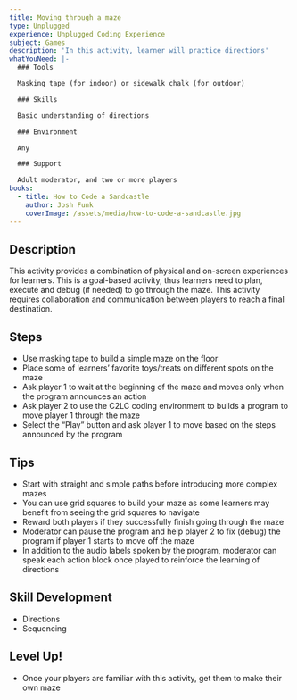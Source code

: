 ```yaml
---
title: Moving through a maze
type: Unplugged
experience: Unplugged Coding Experience
subject: Games
description: 'In this activity, learner will practice directions'
whatYouNeed: |-
  ### Tools

  Masking tape (for indoor) or sidewalk chalk (for outdoor)

  ### Skills

  Basic understanding of directions

  ### Environment

  Any

  ### Support

  Adult moderator, and two or more players
books:
  - title: How to Code a Sandcastle
    author: Josh Funk
    coverImage: /assets/media/how-to-code-a-sandcastle.jpg
---
```

## Description

This activity provides a combination of physical and on-screen experiences for learners. This is a goal-based activity, thus learners need to plan, execute and debug (if needed) to go through the maze. This activity requires collaboration and communication between players to reach a final destination.

## Steps

* Use masking tape to build a simple maze on the floor
* Place some of learners’ favorite toys/treats on different spots on the maze
* Ask player 1 to wait at the beginning of the maze and moves only when the program announces an action
* Ask player 2 to use the C2LC coding environment to builds a program to move player 1 through the maze
* Select the “Play” button and ask player 1 to move based on the steps announced by the program

## Tips

* Start with straight and simple paths before introducing more complex mazes
* You can use grid squares to build your maze as some learners may benefit from seeing the grid squares to navigate
* Reward both players if they successfully finish going through the maze
* Moderator can pause the program and help player 2 to fix (debug) the program if player 1 starts to move off the maze
* In addition to the audio labels spoken by the program, moderator can speak each action block once played to reinforce the learning of directions

## Skill Development

* Directions
* Sequencing

## Level Up!

* Once your players are familiar with this activity, get them to make their own maze